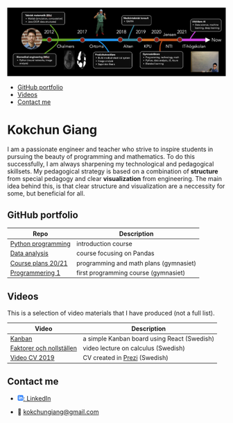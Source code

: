 ![CV timeline from 2012 to now. It started out with my studies at Chalmers followed by my biomedical engineering experiences in industry. Then my path led to teaching at gymnasium and currently at IT-högskolan.](photos/cv_timeline.png)

  - [GitHub portfolio](#github-portfolio)
  - [Videos](#videos)
  - [Contact me](#contact-me)

# Kokchun Giang
I am a passionate engineer and teacher who strive to inspire students in pursuing the beauty of programming and mathematics. To do this successfully, I am always sharpening my technological and pedagogical skillsets. My pedagogical strategy is based on a combination of **structure** from special pedagogy and clear **visualization** from engineering. The main idea behind this, is that clear structure and visualization are a neccessity for some, but beneficial for all.


## GitHub portfolio 

| Repo                               | Description                            |
| ---------------------------------- | -------------------------------------- |
| [Python programming][pytprog]      | introduction course                    |
| [Data analysis][data_analysis]     | course focusing on Pandas              |
| [Course plans 20/21][course_plans] | programming and math plans (gymnasiet) |
| [Programmering 1][prog1]           | first programming course (gymnasiet)   |

[pytprog]: https://github.com/kokchun/Programmering-med-Python
[data_analysis]: https://github.com/kokchun/Databehandling
[course_plans]: https://github.com/kokchun/Planeringar-2020-2021 
[prog1]: https://github.com/NTI-Kronhus/TE19CD-PRRPRR01

## Videos
This is a selection of video materials that I have produced (not a full list). 

| Video                                 | Description                                 |
| ------------------------------------- | ------------------------------------------- |
| [Kanban][kanban_react]                | a simple Kanban board using React (Swedish) |
| [Faktorer och nollställen][ma3c_fakt] | video lecture on calculus (Swedish)         |
| [Video CV 2019][cv_prezi]             | CV created in [Prezi][prezi] (Swedish)      |

[kanban_react]: https://drive.google.com/file/d/1-45bAeX-TuQXE0SVtcIDO_85qHSqGEmW/view?usp=sharing
[ma3c_fakt]: https://www.youtube.com/watch?v=wVneS4Akh9I
[cv_prezi]: https://www.youtube.com/watch?v=Xipc6YAtjTc&t=1s
[prezi]: https://prezi.com/

## Contact me 
- [![linkedIn icon](photos/linkedIn-icon.png): LinkedIn][linkedIn]

- :email: kokchungiang@gmail.com 

[linkedIn]: https://www.linkedin.com/in/kokchungiang/

<!-- 
 My journey started with studying [Engineering mathematics (BSc)][tekmat] followed by [Biomedical engineering (MSc)][biomed] at Chalmers University. After working in medtech industry with R&D, product development and regulatory affairs, I decided to go into the world of education. 

[tekmat]: https://www.chalmers.se/sv/utbildning/program-pa-grundniva/Sidor/Teknisk-matematik.aspx

[biomed]: https://www.chalmers.se/en/education/programmes/masters-info/Pages/Biomedical-engineering.aspx

[ortoma]: https://ortoma.com/

 -->